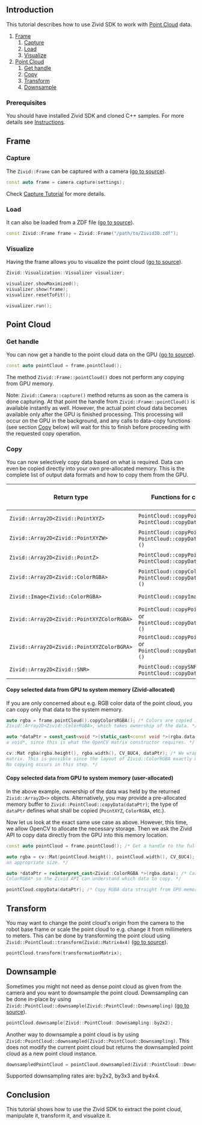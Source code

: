
## Introduction

This tutorial describes how to use Zivid SDK to work with [Point Cloud][kb-point_cloud-url] data.

1. [Frame](#frame)
   1. [Capture](#capture)
   2. [Load](#load)
   3. [Visualize](#visualize)
3.  [Point Cloud](#point-cloud)
    1. [Get handle](#get-handle)
    2. [Copy](#copy)
    3.  [Transform](#transform)
    4. [Downsample](#downsample)

### Prerequisites

You should have installed Zivid SDK and cloned C++ samples. For more details see [Instructions][installation-instructions-url].

## Frame

### Capture

The ```Zivid::Frame``` can be captured with a camera ([go to source][frame-capture]).
```cpp
const auto frame = camera.capture(settings);
```
Check [Capture Tutorial][capture-tutorial] for more details.

### Load
It can also be loaded from a ZDF file ([go to source][frame-from-file]).
```cpp
const Zivid::Frame frame = Zivid::Frame("/path/to/Zivid3D.zdf");
```
### Visualize

Having the frame allows you to visualize the point cloud ([go to source][visualize-point-cloud]).

```cpp
Zivid::Visualization::Visualizer visualizer;

visualizer.showMaximized();
visualizer.show(frame);
visualizer.resetToFit();

visualizer.run();
```

## Point Cloud

### Get handle

You can now get a handle to the point cloud data on the GPU ([go to source][point-cloud]).
```cpp
const auto pointCloud = frame.pointCloud();
```
The method ```Zivid::Frame::pointCloud()``` does not perform any copying from GPU memory.

Note: ```Zivid::Camera::capture()``` method returns as soon as the camera is done capturing. At that point the handle from ```Zivid::Frame::pointCloud()``` is available instantly as well. However, the actual point cloud data becomes available only after the GPU is finished processing. This processing will occur on the GPU in the background, and any calls to data-copy functions (see section [Copy](#copy) below) will wait for this to finish before proceeding with the requested copy operation.

### Copy

You can now selectively copy data based on what is required. Data can even be copied directly into your own pre-allocated memory. This is the complete list of output data formats and how to copy them from the GPU.


|Return type|Functions for copying from GPU|Data per pixel|Total data copied|
|-|-|-|-|
|```Zivid::Array2D<Zivid::PointXYZ>```| ```PointCloud::copyPointsXYZ()``` or ```PointCloud::copyData<Zivid::PointXYZ>()```| 12 bytes |28 MB |
|```Zivid::Array2D<Zivid::PointXYZW>```| ```PointCloud::copyPointsXYZW()``` or ```PointCloud::copyData<Zivid::PointXYZW>()```| 16 bytes |37 MB |
|```Zivid::Array2D<Zivid::PointZ>```| ```PointCloud::copyPointsZ()``` or ```PointCloud::copyData<Zivid::PointZ>()```| 4 bytes |9 MB |
|```Zivid::Array2D<Zivid::ColorRGBA>```| ```PointCloud::copyColorsRGBA()``` or ```PointCloud::copyData<Zivid::ColorRGBA>()```| 4 bytes |9 MB |
|```Zivid::Image<Zivid::ColorRGBA>```| ```PointCloud::copyImageRGBA()```| 4 bytes |9 MB |
|```Zivid::Array2D<Zivid::PointXYZColorRGBA>```| ```PointCloud::copyPointsXYZColorsRGBA()``` or ```PointCloud::copyData<PointXYZColorRGBA>()```| 16 bytes |37 MB |
|```Zivid::Array2D<Zivid::PointXYZColorBGRA>```| ```PointCloud::copyPointsXYZColorsBGRA()``` or ```PointCloud::copyData<PointXYZColorBGRA>()```| 16 bytes |37 MB |
|```Zivid::Array2D<Zivid::SNR>```| ```PointCloud::copySNRs()``` or ```PointCloud::copyData<Zivid::SNR>()```| 4 bytes |9 MB |

#### Copy selected data from GPU to system memory (Zivid-allocated)

If you are only concerned about e.g. RGB color data of the point cloud, you can copy only that data to the system memory.
```cpp
auto rgba = frame.pointCloud().copyColorsRGBA(); /* Colors are copied from the GPU and into a
Zivid::Array2D<Zivid::ColorRGBA>, which takes ownership of the data. */

auto *dataPtr = const_cast<void *>(static_cast<const void *>(rgba.data())); /* Cast the data pointer as
a void*, since this is what the OpenCV matrix constructor requires. */

cv::Mat rgba(rgba.height(), rgba.width(), CV_8UC4, dataPtr); /* We wrap this block of data in an OpenCV
matrix. This is possible since the layout of Zivid::ColorRGBA exactly matches the layout of CV_8UC4.
No copying occurs in this step. */
```

####  Copy selected data from GPU to system memory (user-allocated)

In the above example, ownership of the data was held by the returned ```Zivid::Array2D<>``` objects. Alternatively, you may provide a pre-allocated memory buffer to ```Zivid::PointCloud::copyData(dataPtr)```; the type of ```dataPtr``` defines what shall be copied (```PointXYZ```, ```ColorRGBA```, etc.).

Now let us look at the exact same use case as above. However, this time, we allow OpenCV to allocate the necessary storage. Then we ask the Zivid API to copy data directly from the GPU into this memory location.

```cpp
const auto pointCloud = frame.pointCloud(); /* Get a handle to the full point cloud on the GPU. */

auto rgba = cv::Mat(pointCloud.height(), pointCloud.width(), CV_8UC4); /* Allocate an OpenCV matrix with
an appropriate size. */

auto *dataPtr = reinterpret_cast<Zivid::ColorRGBA *>(rgba.data); /* Cast the OpenCV data pointer to
ColorRGBA* so the Zivid API can understand which data to copy. */

pointCloud.copyData(dataPtr); /* Copy RGBA data straight from GPU memory into the OpenCV memory buffer. */
```

## Transform

You may want to change the point cloud's origin from the camera to the robot base frame or scale the point cloud to e.g. change it from millimeters to meters. This can be done by transforming the point cloud using ```Zivid::PointCloud::transform(Zivid::Matrix4x4)``` ([go to source][transform]).

```cpp
pointCloud.transform(transformationMatrix);
```

## Downsample

Sometimes you might not need as dense point cloud as given from the camera and you want to downsample the point cloud. Downsampling can be done in-place by using ```Zivid::PointCloud::downsample(Zivid::PointCloud::Downsampling)``` ([go to source][downsample]).

```cpp
pointCloud.downsample(Zivid::PointCloud::Downsampling::by2x2);
```
Another way to downsample a point cloud is by using ```Zivid::PointCloud::downsampled(Zivid::PointCloud::Downsampling)```. This does not modify the current point cloud but returns the downsampled point cloud as a new point cloud instance. 

```cpp
downsampledPointCloud = pointCloud.downsampled(Zivid::PointCloud::Downsampling::by2x2);
```

Supported downsampling rates are: by2x2, by3x3 and by4x4.

## Conclusion

This tutorial shows how to use the Zivid SDK to extract the point cloud, manipulate it, transform it, and visualize it.

[//]: ### "Recommended further reading"

[installation-instructions-url]: ../../README.md#instructions
[frame-from-file]:Basic/FileFormats/ReadIterateZDF/ReadIterateZDF.cpp#L15-L17
[frame-capture]:../Camera/Basic/Capture/Capture.cpp#L28
[capture-tutorial]:../Camera/Basic/CaptureTutorial.md#L158
[point-cloud]:Advanced/Downsample/Downsample.cpp#L181
[transform]:Advanced/MultiCamera/StitchByTransformationFromZDF/StitchByTransformationFromZDF.cpp#L148
[downsample]:Advanced/Downsample/Downsample.cpp#L45
[visualize-point-cloud]:Basic/Visualization/CaptureVis3D/CaptureVis3D.cpp#L26-L35
[kb-point_cloud-url]: https://support.zivid.com/latest/reference-articles/zivid-3d-camera-technology/point-cloud-structure-and-output-formats.html

